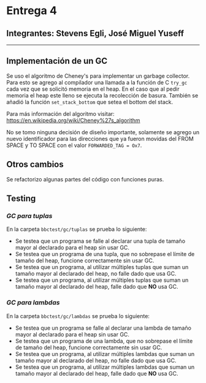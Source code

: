 # Entrega 4

## Integrantes: Stevens Egli, José Miguel Yuseff

---

## Implementación de un GC 

Se uso el algoritmo de Cheney's para implementar un garbage collector. Para esto se agrego al compilador una llamada a la función de C `try_gc` cada vez que se solicitó memoria en el heap. En el caso que al pedir memoria el heap este lleno se ejecuta la recolección de basura. También se añadió la función `set_stack_bottom` que setea el bottom del stack.

Para más información del algoritmo visitar:
https://en.wikipedia.org/wiki/Cheney%27s_algorithm

No se tomo ninguna decisión de diseño importante, solamente se agrego un nuevo identificador para las direcciones que ya fueron movidas del FROM SPACE y TO SPACE con el valor `FORWARDED_TAG = Ox7`.


## Otros cambios

Se refactorizo algunas partes del código con funciones puras.


## Testing

### *GC para tuplas*
En la carpeta `bbctest/gc/tuplas` se prueba lo siguiente:

- Se testea que un programa se falle al declarar una tupla de tamaño mayor al declarado para el heap sin usar GC.
- Se testea que un programa de una tupla, que no sobrepase el límite de tamaño del heap, funcione correctamente sin usar GC. 
- Se testea que un programa, al utilizar múltiples tuplas que suman un tamaño mayor al declarado del heap, no falle dado que usa GC.
- Se testea que un programa, al utilizar múltiples tuplas que suman un tamaño mayor al declarado del heap, falle dado que **NO** usa GC.

### *GC para lambdas*
En la carpeta `bbctest/gc/lambdas` se prueba lo siguiente:

- Se testea que un programa se falle al declarar una lambda de tamaño mayor al declarado para el heap sin usar GC.
- Se testea que un programa de una lambda, que no sobrepase el límite de tamaño del heap, funcione correctamente sin usar GC. 
- Se testea que un programa, al utilizar múltiples lambdas que suman un tamaño mayor al declarado del heap, no falle dado que usa GC.
- Se testea que un programa, al utilizar múltiples lambdas que suman un tamaño mayor al declarado del heap, falle dado que **NO** usa GC.